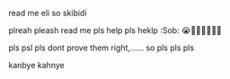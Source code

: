 read me 
eli so skibidi


plreah pleash read me pls help pls heklp :Sob: 😭🧔🚁🇬🇪🍑🔥

pls psl pls dont prove them right,......
so pls pls pls

kanbye kahnye 
